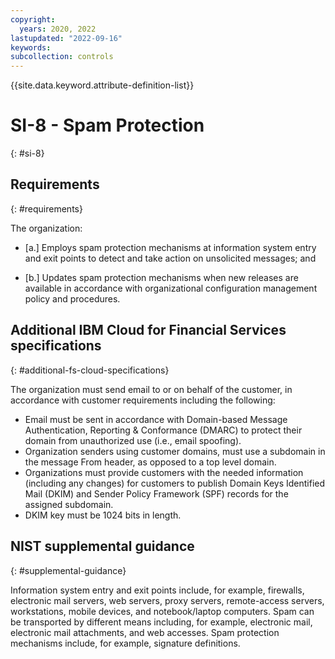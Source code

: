 ```yaml
---
copyright:
  years: 2020, 2022
lastupdated: "2022-09-16"
keywords: 
subcollection: controls
---
```


{{site.data.keyword.attribute-definition-list}}

# SI-8 - Spam Protection
{: #si-8}

## Requirements
{: #requirements}

The organization:

- \[a.\] Employs spam protection mechanisms at information system entry and exit points to detect and take action on unsolicited messages; and

- \[b.\] Updates spam protection mechanisms when new releases are available in accordance with organizational configuration management policy and procedures.

## Additional IBM Cloud for Financial Services specifications
{: #additional-fs-cloud-specifications}

The organization must send email to or on behalf of the customer, in accordance with customer requirements including the following:
- Email must be sent in accordance  with Domain-based Message Authentication, Reporting &amp; Conformance (DMARC) to protect their domain from unauthorized use (i.e., email spoofing).
- Organization senders using customer domains, must use a subdomain in the message From header, as opposed to a top level domain.
- Organizations must provide customers with the needed information (including any changes) for customers to publish Domain Keys Identified Mail (DKIM) and Sender Policy Framework (SPF) records for the assigned subdomain.
- DKIM key must be 1024 bits in length.

## NIST supplemental guidance
{: #supplemental-guidance}

Information system entry and exit points include, for example, firewalls, electronic mail servers, web servers, proxy servers, remote-access servers, workstations, mobile devices, and notebook/laptop computers. Spam can be transported by different means including, for example, electronic mail, electronic mail attachments, and web accesses. Spam protection mechanisms include, for example, signature definitions.


